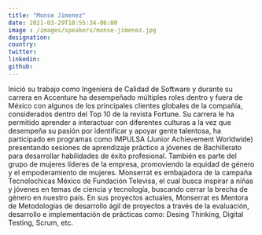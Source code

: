 ```yaml
---
title: "Monse Jimenez"
date: 2021-03-29T18:55:34-06:00
image : /images/speakers/monse-jimenez.jpg
designation: 
country: 
twitter: 
linkedin: 
github: 
---
```


Inició su trabajo como Ingeniera de Calidad de Software y durante su carrera en Accenture ha desempeñado múltiples roles dentro y fuera de México con algunos de los principales clientes globales de la compañía, considerados dentro del Top 10 de la revista Fortune. Su carrera le ha permitido aprender a interactuar con diferentes culturas a la vez que desempeña su pasión por identificar y apoyar gente talentosa, ha participado en programas como IMPULSA (Junior Achievement Worldwide) presentando sesiones de aprendizaje práctico a jóvenes de Bachillerato para desarrollar habilidades de éxito profesional. También es parte del grupo de mujeres líderes de la empresa, promoviendo la equidad de género y el empoderamiento de mujeres. Monserrat es embajadora de la campaña Tecnolochicas México de Fundación Televisa, el cual busca inspirar a niñas y jóvenes en temas de ciencia y tecnología, buscando cerrar la brecha de género en nuestro país. En sus proyectos actuales, Monserrat es Mentora de Metodologías de desarrollo ágil de proyectos a través de la evaluación, desarrollo e implementación de prácticas como: Desing Thinking, Digital Testing, Scrum, etc.


